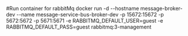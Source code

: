 #Run container for rabbitMq 
docker run -d --hostname message-broker-dev --name message-service-bus-broker-dev -p 15672:15672 -p 5672:5672 -p 5671:5671 -e RABBITMQ_DEFAULT_USER=guest -e RABBITMQ_DEFAULT_PASS=guest rabbitmq:3-management